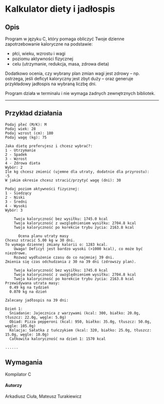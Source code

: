 # Kalkulator diety i jadłospis

## Opis

Program w języku C, który pomaga obliczyć Twoje dzienne zapotrzebowanie kaloryczne na podstawie:

- płci, wieku, wzrostu i wagi
- poziomu aktywności fizycznej
- celu (utrzymanie, redukcja, masa, zdrowa dieta)

Dodatkowo ocenia, czy wybrany plan zmian wagi jest zdrowy – np. ostrzega, jeśli deficyt kaloryczny jest zbyt duży – oraz generuje przykładowy jadłospis na wybraną liczbę dni.

Program działa w terminalu i nie wymaga żadnych zewnętrznych bibliotek.

---

## Przykład działania

```text
Podaj płeć (M/K): M  
Podaj wiek: 28  
Podaj wzrost (cm): 180  
Podaj wagę (kg): 75  

Jaka dietę preferujesz i chcesz wybrać?:  
1 - Utrzymanie  
2 - Spadek  
3 - Wzrost  
4 - Zdrowa dieta  
Wybór: 2  
Ile kg chcesz zmienić (ujemne dla utraty, dodatnie dla przyrostu):  
-5  
W jakim okresie chcesz stracić/przytyć wagę (dni): 30  

Podaj poziom aktywności fizycznej:  
1 - Siedzący  
2 - Niski  
3 - Średni  
4 - Wysoki  
Wybór: 3  

    Twoja kaloryczność bez wysiłku: 1745.0 kcal  
    Twoja kaloryczność z uwzględnieniem wysiłku: 2704.8 kcal  
    Twoja kaloryczność po korekcie trybu życia: 2163.8 kcal  

      Ocena planu utraty masy  
Chcesz stracić 5.00 kg w 30 dni.  
To wymaga dziennej zmiany kalorii o: 1283 kcal.  
    Uwaga! Deficyt jest bardzo wysoki (>1000 kcal), co może być niezdrowe.  
    Rozważ wydłużenie czasu do co najmniej 39 dni.  
Zmienia się czas odchudzania z 30 na 39 dni (zdrowszy plan).  

    Twoja kaloryczność bez wysiłku: 1745.0 kcal  
    Twoja kaloryczność z uwzględnieniem wysiłku: 2704.8 kcal  
    Twoja kaloryczność po korekcie trybu życia: 2163.8 kcal  
Przewidywana utrata masy:  
  0.49 kg na tydzień  
  0.070 kg na dzień  

Zalecany jadłospis na 39 dni:

Dzień 1:  
  Śniadanie: Jajecznica z warzywami (kcal: 300, białko: 20.0g, tłuszcz: 22.0g, węgle: 5.0g)  
  Obiad: Pizza pepperoni (kcal: 950, białko: 35.0g, tłuszcz: 50.0g, węgle: 105.0g)  
  Kolacja: Sałatka z tuńczykiem (kcal: 320, białko: 25.0g, tłuszcz: 15.0g, węgle: 10.0g)  
  Całkowita kaloryczność na dzień 1: 1570 kcal

......
```
## Wymagania
Kompilator C
#### Autorzy
Arkadiusz Ciuła, 
Mateusz Turakiewicz
